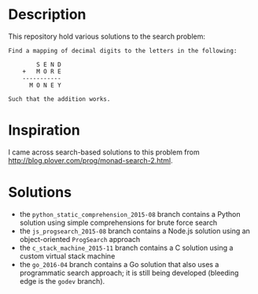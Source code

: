 # Description

This repository hold various solutions to the search problem:

    Find a mapping of decimal digits to the letters in the following:

            S E N D
        +   M O R E
        -----------
          M O N E Y

    Such that the addition works.

# Inspiration

I came across search-based solutions to this problem from
http://blog.plover.com/prog/monad-search-2.html.

# Solutions

- the `python_static_comprehension_2015-08` branch contains a Python solution
  using simple comprehensions for brute force search
- the `js_progsearch_2015-08` branch contains a Node.js solution using an
  object-oriented `ProgSearch` approach
- the `c_stack_machine_2015-11` branch contains a C solution using a custom
  virtual stack machine
- the `go_2016-04` branch contains a Go solution that also uses a programmatic
  search approach; it is still being developed (bleeding edge is the `godev`
  branch).
